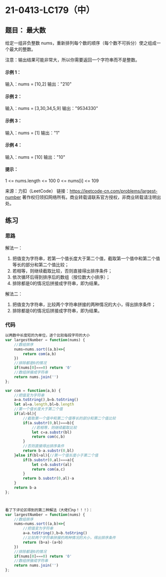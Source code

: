 # 21-0413-LC179（中）

## 题目： 最大数

给定一组非负整数 nums，重新排列每个数的顺序（每个数不可拆分）使之组成一个最大的整数。

注意：输出结果可能非常大，所以你需要返回一个字符串而不是整数。

 

#### 示例 1：

输入：nums = [10,2]
输出："210"

#### 示例 2：

输入：nums = [3,30,34,5,9]
输出："9534330"

#### 示例 3：

输入：nums = [1]
输出："1"

#### 示例 4：

输入：nums = [10]
输出："10"

#### 提示：

1 <= nums.length <= 100
0 <= nums[i] <= 109

来源：力扣（LeetCode）
链接：https://leetcode-cn.com/problems/largest-number
著作权归领扣网络所有。商业转载请联系官方授权，非商业转载请注明出处。



## 练习

### 思路

解法一：

1. 把值变为字符串，若第一个值长度大于第二个值，截取第一个值中和第二个值等长的部分和第二个值比较；
2. 若相等，则继续截取比较，否则直接得出排序条件；
3. 依次循环后得到排序后的数组（按位数大小排序）；
4. 排除都是0的情况后拼接成字符串，即为结果。



解法二：

1. 把值变为字符串，比较两个字符串拼接的两种情况的大小，得出排序条件；
2. 排除都是0的情况后拼接成字符串，即为结果。

### 代码

```js
以两数中长度短的为单位，逐个比较每段字符的大小
var largestNumber = function(nums) {
    //数组排序
    nums=nums.sort((a,b)=>{
        return com(a,b)
    })
    //排除都是0的情况
    if(nums[0]===0) return '0'
    //数组拼接成字符串
    return nums.join('')
};

var com = function(a,b) {
    //把值变为字符串
    a=a.toString(),b=b.toString()
    let al=a.length,bl=b.length
    //第一个值长度大于第二个值
    if(al>bl){
        //截取第一个值中和第二个值等长的部分和第二个值比较
        if(a.substr(0,bl)===b){
            //若相等，则继续截取比较
            let c=a.substr(bl)
            return com(c,b)
        }
        //否则直接得出排序条件
        return b-a.substr(0,bl)
    }else if(bl>al){//第一个值长度小于第二个值
        if(b.substr(0,al)===a){
            let c=b.substr(al)
            return com(a,c)
        }
        return b.substr(0,al)-a
    }
    return b-a
};



看了下评论区得到的第二种解法（大佬们np！！！）：
var largestNumber = function(nums) {
    //数组排序
    nums=nums.sort((a,b)=>{
        //把值变为字符串
        a=a.toString(),b=b.toString()
        //比较两个字符串拼接的两种情况的大小，得出排序条件
        return (b+a)-(a+b)
    })
    //排除都是0的情况
    if(nums[0]===0) return '0'
    //数组拼接成字符串
    return nums.join('')
};
```

